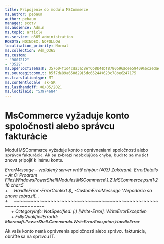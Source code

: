 ```yaml
---
title: Pripojenie do modulu MSCommerce
ms.author: pebaum
author: pebaum
manager: scotv
ms.audience: Admin
ms.topic: article
ms.service: o365-administration
ROBOTS: NOINDEX, NOFOLLOW
localization_priority: Normal
ms.collection: Adm_O365
ms.custom:
- "9001212"
- "3529"
ms.openlocfilehash: 357604f1d4cda3ac8ef6b8b4dbf8780b96dcee59409a6c2edad4a84d6adda62a
ms.sourcegitcommit: b5f7da89a650d2915dc652449623c78be6247175
ms.translationtype: MT
ms.contentlocale: sk-SK
ms.lasthandoff: 08/05/2021
ms.locfileid: "53974684"
---
```

# <a name="mscommerce-requires-a-company-or-billing-administrator-account"></a>MsCommerce vyžaduje konto spoločnosti alebo správcu fakturácie

Modul MSCommerce vyžaduje konto s oprávneniami spoločnosti alebo správcu fakturácie. Ak sa zobrazí nasledujúca chyba, budete sa musieť znova pripojiť k inému kontu.

*ErrorMessage – vzdialený server vrátil chybu: (403) Zakázané. ErrorDetails - At C:\Program Files\WindowsPowerShell\Modules\MSCommerce\1.2\MSCommerce.psm1:216 char:5*<br>
*+&nbsp;&nbsp;&nbsp;&nbsp;&nbsp;HandleError -ErrorContext $_ -CustomErrorMessage "Nepodarilo sa znova zobraziť...*<br>
\+&nbsp;&nbsp;&nbsp;&nbsp;&nbsp;~~~~~~~~~~~~~~~~~~~~~~~~~~~~~~~~~~~~~~~~~~~~~~~~~~~~~~~~~~~~~~~~~<br>
&nbsp;&nbsp;&nbsp;&nbsp;&nbsp;*+ CategoryInfo: NotSpecified: (:) [Write-Error], WriteErrorException*<br>
&nbsp;&nbsp;&nbsp;&nbsp;&nbsp;*+ FullyQualifiedErrorId: Microsoft.PowerShell.Commands.WriteErrorException,HandleError*

Ak vaše konto nemá oprávnenia spoločnosti alebo správcu fakturácie, obráťte sa na správcu IT.
